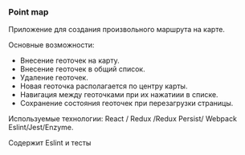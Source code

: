 ###  Point map

Приложение для создания произвольного маршрута на карте. 

Основные возможности:
 - Внесение геоточек на карту.
 - Внесение геоточек в общий список.
 - Удаление геоточек.
 - Новая геоточка располагается по центру карты. 
 - Навигация между геоточками при их нажатиии в списке.
 - Сохранение состояния геоточек при перезагрузки страницы.
 
 
Используемые технологии:
React / Redux /Redux Persist/ Webpack
Eslint/Jest/Enzyme.

Содержит Eslint и тесты



